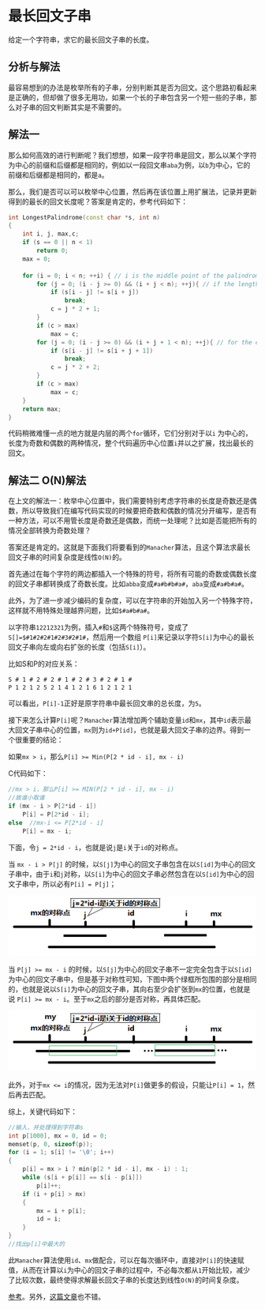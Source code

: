# 最长回文子串

给定一个字符串，求它的最长回文子串的长度。

## 分析与解法

最容易想到的办法是枚举所有的子串，分别判断其是否为回文。这个思路初看起来是正确的，但却做了很多无用功，如果一个长的子串包含另一个短一些的子串，那么对子串的回文判断其实是不需要的。

## 解法一

那么如何高效的进行判断呢？我们想想，如果一段字符串是回文，那么以某个字符为中心的前缀和后缀都是相同的，例如以一段回文串`aba`为例，以`b`为中心，它的前缀和后缀都是相同的，都是`a`。

那么，我们是否可以可以枚举中心位置，然后再在该位置上用扩展法，记录并更新得到的最长的回文长度呢？答案是肯定的，参考代码如下：

```cpp
int LongestPalindrome(const char *s, int n)
{
    int i, j, max,c;
    if (s == 0 || n < 1)
        return 0;
    max = 0;

    for (i = 0; i < n; ++i) { // i is the middle point of the palindrome  
        for (j = 0; (i - j >= 0) && (i + j < n); ++j){ // if the length of the palindrome is odd  
            if (s[i - j] != s[i + j])
                break;
            c = j * 2 + 1;
        }
        if (c > max)
            max = c;
        for (j = 0; (i - j >= 0) && (i + j + 1 < n); ++j){ // for the even case  
            if (s[i - j] != s[i + j + 1])
                break;
            c = j * 2 + 2;
        }
        if (c > max)
            max = c;
    }
    return max;
}
```

代码稍微难懂一点的地方就是内层的两个`for`循环，它们分别对于以`i` 为中心的，长度为奇数和偶数的两种情况，整个代码遍历中心位置`i`并以之扩展，找出最长的回文。

## 解法二 O(N)解法

在上文的解法一：枚举中心位置中，我们需要特别考虑字符串的长度是奇数还是偶数，所以导致我们在编写代码实现的时候要把奇数和偶数的情况分开编写，是否有一种方法，可以不用管长度是奇数还是偶数，而统一处理呢？比如是否能把所有的情况全部转换为奇数处理？

答案还是肯定的。这就是下面我们将要看到的`Manacher`算法，且这个算法求最长回文子串的时间复杂度是线性`O(N)`的。

首先通过在每个字符的两边都插入一个特殊的符号，将所有可能的奇数或偶数长度的回文子串都转换成了奇数长度。比如`abba`变成`#a#b#b#a#`，`aba`变成`#a#b#a#`。

此外，为了进一步减少编码的复杂度，可以在字符串的开始加入另一个特殊字符，这样就不用特殊处理越界问题，比如`$#a#b#a#`。

以字符串`12212321`为例，插入`#`和`$`这两个特殊符号，变成了 `S[]=$#1#2#2#1#2#3#2#1#`，然后用一个数组 `P[i]`来记录以字符`S[i]`为中心的最长回文子串向左或向右扩张的长度（包括`S[i]`）。

比如S和P的对应关系：

    S # 1 # 2 # 2 # 1 # 2 # 3 # 2 # 1 #
    P 1 2 1 2 5 2 1 4 1 2 1 6 1 2 1 2 1

可以看出，`P[i]-1`正好是原字符串中最长回文串的总长度，为`5`。

接下来怎么计算`P[i]`呢？`Manacher`算法增加两个辅助变量`id`和`mx`，其中`id`表示最大回文子串中心的位置，`mx`则为`id+P[id]`，也就是最大回文子串的边界。得到一个很重要的结论：

如果`mx > i`，那么`P[i] >= Min(P[2 * id - i], mx - i)`

C代码如下：

```c
//mx > i，那么P[i] >= MIN(P[2 * id - i], mx - i)
//故谁小取谁
if (mx - i > P[2*id - i])
    P[i] = P[2*id - i];
else  //mx-i <= P[2*id - i]
    P[i] = mx - i; 
```

下面，令`j = 2*id - i`，也就是说`j`是`i`关于`id`的对称点。

当 `mx - i > P[j]` 的时候，以`S[j]`为中心的回文子串包含在以`S[id]`为中心的回文子串中，由于`i`和`j`对称，以`S[i]`为中心的回文子串必然包含在以`S[id]`为中心的回文子串中，所以必有`P[i] = P[j]`；

![](1.png)

当 `P[j] >= mx - i` 的时候，以`S[j]`为中心的回文子串不一定完全包含于以`S[id]`为中心的回文子串中，但是基于对称性可知，下图中两个绿框所包围的部分是相同的，也就是说以`S[i]`为中心的回文子串，其向右至少会扩张到`mx`的位置，也就是说 `P[i] >= mx - i`。至于`mx`之后的部分是否对称，再具体匹配。

 ![](2.png)

此外，对于`mx <= i`的情况，因为无法对`P[i]`做更多的假设，只能让`P[i] = 1`，然后再去匹配。

综上，关键代码如下：

```c
//输入，并处理得到字符串s
int p[1000], mx = 0, id = 0;
memset(p, 0, sizeof(p));
for (i = 1; s[i] != '\0'; i++) 
{
    p[i] = mx > i ? min(p[2 * id - i], mx - i) : 1;
    while (s[i + p[i]] == s[i - p[i]]) 
        p[i]++;
    if (i + p[i] > mx) 
    {
        mx = i + p[i];
        id = i;
    }
}
//找出p[i]中最大的
```

此`Manacher`算法使用`id`、`mx`做配合，可以在每次循环中，直接对`P[i]`的快速赋值，从而在计算以`i`为中心的回文子串的过程中，不必每次都从`1`开始比较，减少了比较次数，最终使得求解最长回文子串的长度达到线性`O(N)`的时间复杂度。

[参考](http://www.felix021.com/blog/read.php?2040)。另外，[这篇文章](http://leetcode.com/2011/11/longest-palindromic-substring-part-ii.html)也不错。